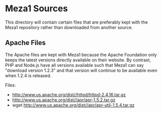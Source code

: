 # Meza1 Sources

This directory will contain certain files that are preferably kept with the Meza1 repository rather than downloaded from another source.

## Apache Files

The Apache files are kept with Meza1 because the Apache Foundation only keeps the latest versions directly available on their website. By contrast, PHP and Node.js have all versions available such that Meza1 can say "download version 1.2.3" and that version will continue to be available even when 1.2.4 is released.

Files:

* http://www.us.apache.org/dist//httpd/httpd-2.4.16.tar.gz
* http://www.us.apache.org/dist//apr/apr-1.5.2.tar.gz
* wget http://www.us.apache.org/dist//apr/apr-util-1.5.4.tar.gz
